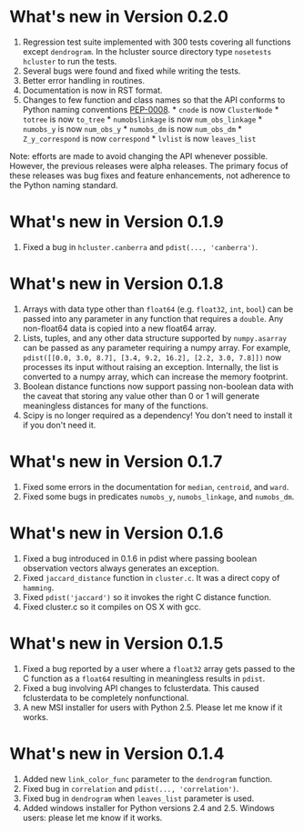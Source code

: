 # What's new in Version 0.2.0 #

  1. Regression test suite implemented with 300 tests covering all functions except `dendrogram`. In the hcluster source directory type `nosetests hcluster` to run the tests.
  1. Several bugs were found and fixed while writing the tests.
  1. Better error handling in routines.
  1. Documentation is now in RST format.
  1. Changes to few function and class names so that the API conforms to Python naming conventions [PEP-0008](http://www.python.org/dev/peps/pep-0008/).
    * `cnode` is now `ClusterNode`
    * `totree` is now `to_tree`
    * `numobslinkage` is now `num_obs_linkage`
    * `numobs_y` is now `num_obs_y`
    * `numobs_dm` is now `num_obs_dm`
    * `Z_y_correspond` is now `correspond`
    * `lvlist` is now `leaves_list`

Note: efforts are made to avoid changing the API whenever possible. However, the previous releases were alpha releases. The primary focus of these releases was bug fixes and feature enhancements, not adherence to the Python naming standard.

# What's new in Version 0.1.9 #

  1. Fixed a bug in `hcluster.canberra` and `pdist(..., 'canberra')`.

# What's new in Version 0.1.8 #

  1. Arrays with data type other than `float64` (e.g. `float32`, `int`, `bool`) can be passed into any parameter in any function that requires a `double`. Any non-float64 data is copied into a new float64 array.
  1. Lists, tuples, and any other data structure supported by `numpy.asarray` can be passed as any parameter requiring a numpy array. For example, `pdist([[0.0, 3.0, 8.7], [3.4, 9.2, 16.2], [2.2, 3.0, 7.8]])` now processes its input without raising an exception. Internally, the list is converted to a numpy array, which can increase the memory footprint.
  1. Boolean distance functions now support passing non-boolean data with the caveat that storing any value other than 0 or 1 will generate meaningless distances for many of the functions.
  1. Scipy is no longer required as a dependency! You don't need to install it if you don't need it.

# What's new in Version 0.1.7 #

  1. Fixed some errors in the documentation for `median`, `centroid`, and `ward`.
  1. Fixed some bugs in predicates `numobs_y`, `numobs_linkage`, and `numobs_dm`.

# What's new in Version 0.1.6 #

  1. Fixed a bug introduced in 0.1.6 in pdist where passing boolean observation vectors always generates an exception.
  1. Fixed `jaccard_distance` function in `cluster.c`. It was a direct copy of `hamming`.
  1. Fixed `pdist('jaccard')` so it invokes the right C distance function.
  1. Fixed cluster.c so it compiles on OS X with gcc.

# What's new in Version 0.1.5 #

  1. Fixed a bug reported by a user where a `float32` array gets passed to the C function as a `float64` resulting in meaningless results in `pdist`.
  1. Fixed a bug involving API changes to fclusterdata. This caused fclusterdata to be completely nonfunctional.
  1. A new MSI installer for users with Python 2.5. Please let me know if it works.

# What's new in Version 0.1.4 #

  1. Added new `link_color_func` parameter to the `dendrogram` function.
  1. Fixed bug in `correlation` and `pdist(..., 'correlation')`.
  1. Fixed bug in `dendrogram` when `leaves_list` parameter is used.
  1. Added windows installer for Python versions 2.4 and 2.5. Windows users: please let me know if it works.